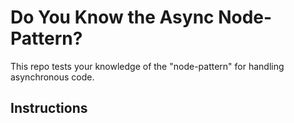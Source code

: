 # Do You Know the Async Node-Pattern?
This repo tests your knowledge of the "node-pattern" for handling asynchronous code.

## Instructions
